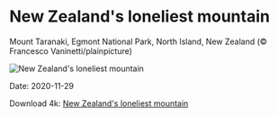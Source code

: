 # New Zealand's loneliest mountain

Mount Taranaki, Egmont National Park, North Island, New Zealand (© Francesco Vaninetti/plainpicture)

![New Zealand's loneliest mountain](https://bing.com/th?id=OHR.MountTaranaki_EN-US8879642420_UHD.jpg&rf=LaDigue_UHD.jpg&pid=hp&w=1024&h=576)

Date: 2020-11-29

Download 4k: [New Zealand's loneliest mountain](https://bing.com/th?id=OHR.MountTaranaki_EN-US8879642420_UHD.jpg&rf=LaDigue_UHD.jpg&pid=hp&w=3840&h=2160)

